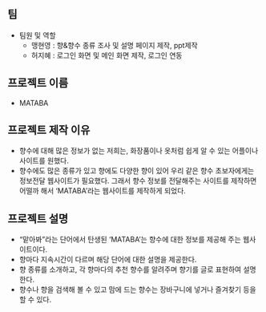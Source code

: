 ## 팀
- 팀원 및 역할
    - 맹현영 : 향&향수 종류 조사 및 설명 페이지 제작, ppt제작
    - 허지혜 : 로그인 화면 및 메인 화면 제작, 로그인 연동

## 프로젝트 이름
- MATABA

## 프로젝트 제작 이유
- 향수에 대해 많은 정보가 없는 저희는, 화장품이나 옷처럼 쉽게 알 수 있는 어플이나 사이트를 원했다.
- 향수에도 많은 종류가 있고 향에도 다양한 향이 있어 우리 같은 향수 초보자에게는 정보전달 웹사이트가 필요했다. 그래서 향수 정보를 전달해주는 사이트를 제작하면 어떨까 해서 ‘MATABA’라는 웹사이트를 제작하게 되었다.

## 프로젝트 설명
- “맡아봐”라는 단어에서 탄생된 ‘MATABA’는 향수에 대한 정보를 제공해 주는 웹사이트이다.
- 향마다 지속시간이 다르며 해당 단어에 대한 설명을 제공한다.
- 향 종류를 소개하고, 각 향마다의 추천 향수를 알려주며 향기를 글로 표현하여 설명한다.
- 향수나 향을 검색해 볼 수 있고 맘에 드는 향수는 장바구니에 넣거나 즐겨찾기 등을 할 수 있다.
